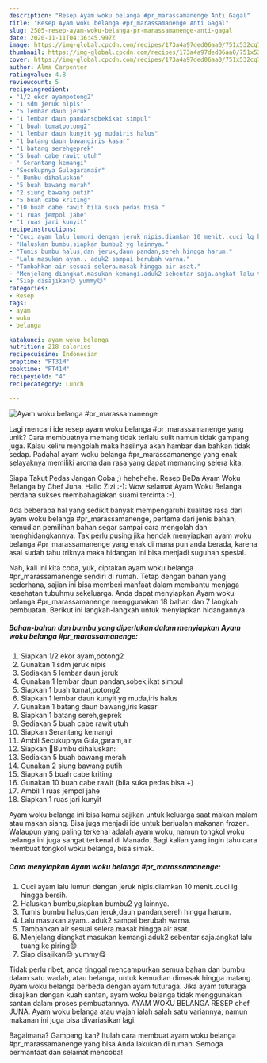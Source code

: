 ```yaml
---
description: "Resep Ayam woku belanga #pr_marassamanenge Anti Gagal"
title: "Resep Ayam woku belanga #pr_marassamanenge Anti Gagal"
slug: 2505-resep-ayam-woku-belanga-pr-marassamanenge-anti-gagal
date: 2020-11-11T04:36:45.997Z
image: https://img-global.cpcdn.com/recipes/173a4a97ded06aa0/751x532cq70/ayam-woku-belanga-pr_marassamanenge-foto-resep-utama.jpg
thumbnail: https://img-global.cpcdn.com/recipes/173a4a97ded06aa0/751x532cq70/ayam-woku-belanga-pr_marassamanenge-foto-resep-utama.jpg
cover: https://img-global.cpcdn.com/recipes/173a4a97ded06aa0/751x532cq70/ayam-woku-belanga-pr_marassamanenge-foto-resep-utama.jpg
author: Alma Carpenter
ratingvalue: 4.8
reviewcount: 5
recipeingredient:
- "1/2 ekor ayampotong2"
- "1 sdm jeruk nipis"
- "5 lembar daun jeruk"
- "1 lembar daun pandansobekikat simpul"
- "1 buah tomatpotong2"
- "1 lembar daun kunyit yg mudairis halus"
- "1 batang daun bawangiris kasar"
- "1 batang serehgeprek"
- "5 buah cabe rawit utuh"
- " Serantang kemangi"
- "Secukupnya Gulagaramair"
- " Bumbu dihaluskan"
- "5 buah bawang merah"
- "2 siung bawang putih"
- "5 buah cabe kriting"
- "10 buah cabe rawit bila suka pedas bisa "
- "1 ruas jempol jahe"
- "1 ruas jari kunyit"
recipeinstructions:
- "Cuci ayam lalu lumuri dengan jeruk nipis.diamkan 10 menit..cuci lg hingga bersih."
- "Haluskan bumbu,siapkan bumbu2 yg lainnya."
- "Tumis bumbu halus,dan jeruk,daun pandan,sereh hingga harum."
- "Lalu masukan ayam.. aduk2 sampai berubah warna."
- "Tambahkan air sesuai selera.masak hingga air asat."
- "Menjelang diangkat.masukan kemangi.aduk2 sebentar saja.angkat lalu tuang ke piring😊"
- "Siap disajikan😊 yummy😋"
categories:
- Resep
tags:
- ayam
- woku
- belanga

katakunci: ayam woku belanga 
nutrition: 218 calories
recipecuisine: Indonesian
preptime: "PT31M"
cooktime: "PT41M"
recipeyield: "4"
recipecategory: Lunch

---
```



![Ayam woku belanga #pr_marassamanenge](https://img-global.cpcdn.com/recipes/173a4a97ded06aa0/751x532cq70/ayam-woku-belanga-pr_marassamanenge-foto-resep-utama.jpg)

Lagi mencari ide resep ayam woku belanga #pr_marassamanenge yang unik? Cara membuatnya memang tidak terlalu sulit namun tidak gampang juga. Kalau keliru mengolah maka hasilnya akan hambar dan bahkan tidak sedap. Padahal ayam woku belanga #pr_marassamanenge yang enak selayaknya memiliki aroma dan rasa yang dapat memancing selera kita.

Siapa Takut Pedas Jangan Coba ;) hehehehe. Resep BeDa Ayam Woku Belanga by Chef Juna. Hallo Zizi :-): Wow selamat Ayam Woku Belanga perdana sukses membahagiakan suami tercinta :-).

Ada beberapa hal yang sedikit banyak mempengaruhi kualitas rasa dari ayam woku belanga #pr_marassamanenge, pertama dari jenis bahan, kemudian pemilihan bahan segar sampai cara mengolah dan menghidangkannya. Tak perlu pusing jika hendak menyiapkan ayam woku belanga #pr_marassamanenge yang enak di mana pun anda berada, karena asal sudah tahu triknya maka hidangan ini bisa menjadi suguhan spesial.


Nah, kali ini kita coba, yuk, ciptakan ayam woku belanga #pr_marassamanenge sendiri di rumah. Tetap dengan bahan yang sederhana, sajian ini bisa memberi manfaat dalam membantu menjaga kesehatan tubuhmu sekeluarga. Anda dapat menyiapkan Ayam woku belanga #pr_marassamanenge menggunakan 18 bahan dan 7 langkah pembuatan. Berikut ini langkah-langkah untuk menyiapkan hidangannya.

<!--inarticleads1-->

##### Bahan-bahan dan bumbu yang diperlukan dalam menyiapkan Ayam woku belanga #pr_marassamanenge:

1. Siapkan 1/2 ekor ayam,potong2
1. Gunakan 1 sdm jeruk nipis
1. Sediakan 5 lembar daun jeruk
1. Gunakan 1 lembar daun pandan,sobek,ikat simpul
1. Siapkan 1 buah tomat,potong2
1. Siapkan 1 lembar daun kunyit yg muda,iris halus
1. Gunakan 1 batang daun bawang,iris kasar
1. Siapkan 1 batang sereh,geprek
1. Sediakan 5 buah cabe rawit utuh
1. Siapkan  Serantang kemangi
1. Ambil Secukupnya Gula,garam,air
1. Siapkan  🐝Bumbu dihaluskan:
1. Sediakan 5 buah bawang merah
1. Gunakan 2 siung bawang putih
1. Siapkan 5 buah cabe kriting
1. Gunakan 10 buah cabe rawit (bila suka pedas bisa +)
1. Ambil 1 ruas jempol jahe
1. Siapkan 1 ruas jari kunyit


Ayam woku belanga ini bisa kamu sajikan untuk keluarga saat makan malam atau makan siang. Bisa juga menjadi ide untuk berjualan makanan frozen. Walaupun yang paling terkenal adalah ayam woku, namun tongkol woku belanga ini juga sangat terkenal di Manado. Bagi kalian yang ingin tahu cara membuat tongkol woku belanga, bisa simak. 

<!--inarticleads2-->

##### Cara menyiapkan Ayam woku belanga #pr_marassamanenge:

1. Cuci ayam lalu lumuri dengan jeruk nipis.diamkan 10 menit..cuci lg hingga bersih.
1. Haluskan bumbu,siapkan bumbu2 yg lainnya.
1. Tumis bumbu halus,dan jeruk,daun pandan,sereh hingga harum.
1. Lalu masukan ayam.. aduk2 sampai berubah warna.
1. Tambahkan air sesuai selera.masak hingga air asat.
1. Menjelang diangkat.masukan kemangi.aduk2 sebentar saja.angkat lalu tuang ke piring😊
1. Siap disajikan😊 yummy😋


Tidak perlu ribet, anda tinggal mencampurkan semua bahan dan bumbu dalam satu wadah, atau belanga, untuk kemudian dimasak hingga matang. Ayam woku belanga berbeda dengan ayam tuturaga. Jika ayam tuturaga disajikan dengan kuah santan, ayam woku belanga tidak menggunakan santan dalam proses pembuatannya. AYAM WOKU BELANGA RESEP chef JUNA. Ayam woku belanga atau wajan ialah salah satu variannya, namun makanan ini juga bisa divariasikan lagi. 

Bagaimana? Gampang kan? Itulah cara membuat ayam woku belanga #pr_marassamanenge yang bisa Anda lakukan di rumah. Semoga bermanfaat dan selamat mencoba!
